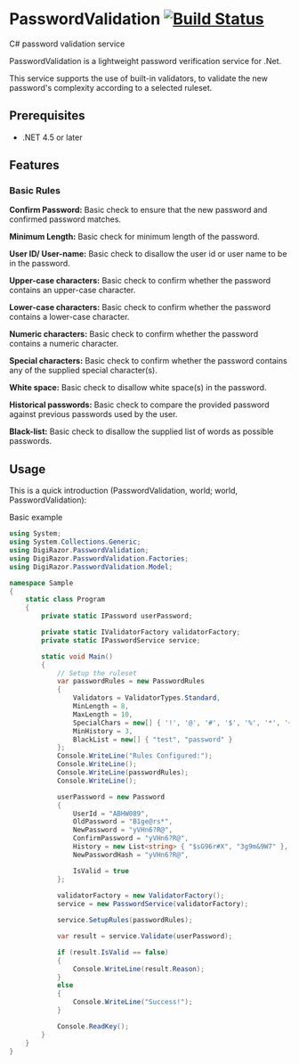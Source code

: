 # PasswordValidation [![Build Status](https://ci.appveyor.com/api/projects/status/github/DigiRazor/passwordvalidation?svg=true)](https://ci.appveyor.com/project/DigiRazor/passwordvalidation)
C# password validation service

PasswordValidation is a lightweight password verification service for .Net.

This service supports the use of built-in validators, to validate the new password's complexity according to a selected ruleset.
## Prerequisites

* .NET 4.5 or later

## Features

### Basic Rules

**Confirm Password:** Basic check to ensure that the new password and confirmed password matches.

**Minimum Length:** Basic check for minimum length of the password.

**User ID/ User-name:** Basic check to disallow the user id or user name to be in the password.

**Upper-case characters:** Basic check to confirm whether the password contains an upper-case character.

**Lower-case characters:** Basic check to confirm whether the password contains a lower-case character.

**Numeric characters:** Basic check to confirm whether the password contains a numeric character.

**Special characters:** Basic check to confirm whether the password contains any of the supplied special character(s).

**White space:** Basic check to disallow white space(s) in the password.

**Historical passwords:** Basic check to compare the provided password against previous passwords used by the user.

**Black-list:** Basic check to disallow the supplied list of words as possible passwords.

## Usage

This is a quick introduction (PasswordValidation, world; world, PasswordValidation):

Basic example
```cs
using System;
using System.Collections.Generic;
using DigiRazor.PasswordValidation;
using DigiRazor.PasswordValidation.Factories;
using DigiRazor.PasswordValidation.Model;

namespace Sample
{
    static class Program
    {
        private static IPassword userPassword;

        private static IValidatorFactory validatorFactory;
        private static IPasswordService service;

        static void Main()
        {
			// Setup the ruleset
            var passwordRules = new PasswordRules
            {
                Validators = ValidatorTypes.Standard,
                MinLength = 8,
                MaxLength = 10,
                SpecialChars = new[] { '!', '@', '#', '$', '%', '*', '+', '/' },
                MinHistory = 3,
                BlackList = new[] { "test", "password" }
            };
            Console.WriteLine("Rules Configured:");
            Console.WriteLine();
            Console.WriteLine(passwordRules);
            Console.WriteLine();

            userPassword = new Password
            {
                UserId = "ABHW089",
                OldPassword = "B1ge@rs*",
                NewPassword = "yVHn6?R@",
                ConfirmPassword = "yVHn6?R@",
                History = new List<string> { "$sG96r#X", "3g9m&9W7" },
                NewPasswordHash = "yVHn6?R@",

                IsValid = true
            };
			
            validatorFactory = new ValidatorFactory();
            service = new PasswordService(validatorFactory);

            service.SetupRules(passwordRules);

            var result = service.Validate(userPassword);

            if (result.IsValid == false)
            {
                Console.WriteLine(result.Reason);
            }
            else
            {
                Console.WriteLine("Success!");
            }

            Console.ReadKey();
        }
    }
}

```